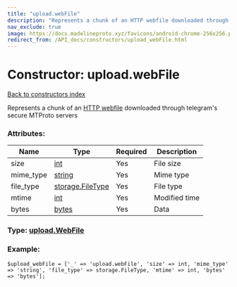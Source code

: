 ```yaml
---
title: "upload.webFile"
description: "Represents a chunk of an HTTP webfile downloaded through telegram's secure MTProto servers"
nav_exclude: true
image: https://docs.madelineproto.xyz/favicons/android-chrome-256x256.png
redirect_from: /API_docs/constructors/upload_webFile.html
---
```

# Constructor: upload.webFile  
[Back to constructors index](/API_docs/constructors/index.html)



Represents a chunk of an [HTTP webfile](https://core.telegram.org/api/files) downloaded through telegram's secure MTProto servers

### Attributes:

| Name     |    Type       | Required | Description |
|----------|---------------|----------|-------------|
|size|[int](/API_docs/types/int.html) | Yes|File size|
|mime\_type|[string](/API_docs/types/string.html) | Yes|Mime type|
|file\_type|[storage.FileType](/API_docs/constructors/storage.FileType.html) | Yes|File type|
|mtime|[int](/API_docs/types/int.html) | Yes|Modified time|
|bytes|[bytes](/API_docs/types/bytes.html) | Yes|Data|



### Type: [upload.WebFile](/API_docs/types/upload.WebFile.html)


### Example:

```
$upload_webFile = ['_' => 'upload.webFile', 'size' => int, 'mime_type' => 'string', 'file_type' => storage.FileType, 'mtime' => int, 'bytes' => 'bytes'];
```  
